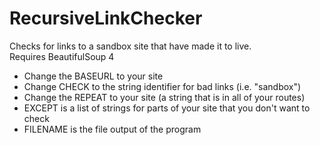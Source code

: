 # RecursiveLinkChecker
Checks for links to a sandbox site that have made it to live.
<br> Requires BeautifulSoup 4

<ul>
<li> Change the BASEURL to your site
<li> Change CHECK to the string identifier for bad links (i.e. "sandbox")
<li> Change the REPEAT to your site (a string that is in all of your routes)
<li> EXCEPT is a list of strings for parts of your site that you don't want to check
<li> FILENAME is the file output of the program
</ul>
